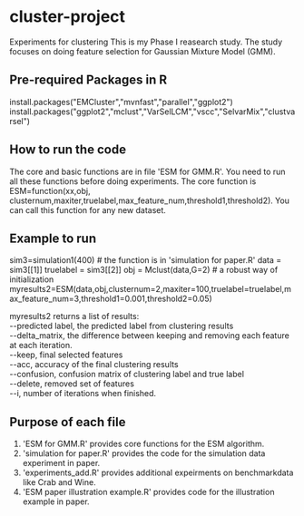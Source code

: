 # cluster-project
Experiments for clustering
This is my Phase I reasearch study. The study focuses on doing feature selection for Gaussian Mixture Model (GMM).

## Pre-required Packages in R
install.packages("EMCluster","mvnfast","parallel","ggplot2")
install.packages("ggplot2","mclust","VarSelLCM","vscc","SelvarMix","clustvarsel")

## How to run the code
The core and basic functions are in file 'ESM for GMM.R'. You need to run all these functions before doing experiments.
The core function is ESM=function(xx,obj, clusternum,maxiter,truelabel,max_feature_num,threshold1,threshold2). You can call this function for any new dataset. 

## Example to run
sim3=simulation1(400) # the function is in 'simulation for paper.R'
data = sim3[[1]]
truelabel = sim3[[2]]
obj = Mclust(data,G=2) # a robust way of initialization
myresults2=ESM(data,obj,clusternum=2,maxiter=100,truelabel=truelabel,max_feature_num=3,threshold1=0.001,threshold2=0.05)


myresults2 returns a list of results: \
--predicted label, the predicted label from clustering results \
--delta_matrix, the difference between keeping and removing each feature at each iteration. \
--keep, final selected features \
--acc, accuracy of the final clustering results \
--confusion, confusion matrix of clustering label and true label \
--delete, removed set of features \
--i, number of iterations when finished.

## Purpose of each file
1. 'ESM for GMM.R' provides core functions for the ESM algorithm.
2. 'simulation for paper.R' provides the code for the simulation data experiment in paper.
3. 'experiments_add.R' provides additional expeirments on benchmarkdata like Crab and Wine.
4. 'ESM paper illustration example.R' provides code for the illustration example in paper.
